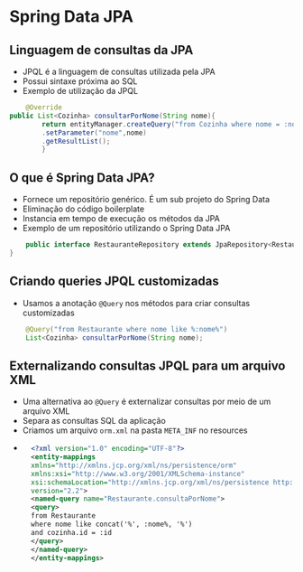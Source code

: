 # Spring Data JPA

## Linguagem de consultas da JPA

- JPQL é a linguagem de consultas utilizada pela JPA
- Possui sintaxe próxima ao SQL
- Exemplo de utilização da JPQL

```java
    @Override
public List<Cozinha> consultarPorNome(String nome){
        return entityManager.createQuery("from Cozinha where nome = :nome",Cozinha.class)
        .setParameter("nome",nome)
        .getResultList();
        }
```

## O que é Spring Data JPA?

- Fornece um repositório genérico. É um sub projeto do Spring Data
- Eliminação do código boilerplate
- Instancia em tempo de execução os métodos da JPA
- Exemplo de um repositório utilizando o Spring Data JPA

```java
    public interface RestauranteRepository extends JpaRepository<Restaurante, Long> {
}
```

## Criando queries JPQL customizadas

- Usamos a anotação `@Query` nos métodos para criar consultas customizadas

```java
    @Query("from Restaurante where nome like %:nome%")
    List<Cozinha> consultarPorNome(String nome);
```

## Externalizando consultas JPQL para um arquivo XML

- Uma alternativa ao `@Query` é externalizar consultas por meio de um arquivo XML
- Separa as consultas SQL da aplicação
- Criamos um arquivo `orm.xml` na pasta `META_INF` no resources
- ```xml
    <?xml version="1.0" encoding="UTF-8"?>
    <entity-mappings
    xmlns="http://xmlns.jcp.org/xml/ns/persistence/orm"
    xmlns:xsi="http://www.w3.org/2001/XMLSchema-instance"
    xsi:schemaLocation="http://xmlns.jcp.org/xml/ns/persistence http://xmlns.jcp.org/xml/ns/persistence/orm_2_2.xsd"
    version="2.2">
    <named-query name="Restaurante.consultaPorNome">
    <query>
    from Restaurante
    where nome like concat('%', :nome%, '%')
    and cozinha.id = :id
    </query>
    </named-query>
    </entity-mappings>

```